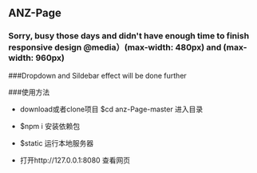 ## ANZ-Page

### Sorry, busy those days and didn't have enough time to finish responsive design @media）(max-width: 480px) and (max-width: 960px)

###Dropdown and Sildebar effect will be done further

###使用方法

- download或者clone项目 $cd anz-Page-master 进入目录

- $npm i 安装依赖包

- $static 运行本地服务器

- 打开http://127.0.0.1:8080 查看网页
